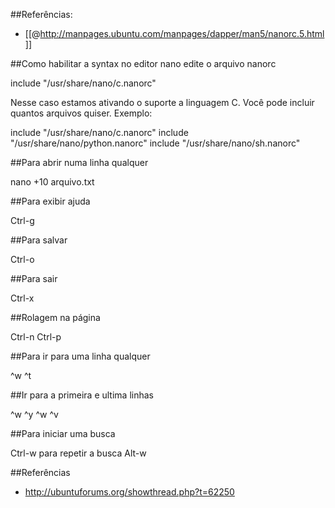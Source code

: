 ##Referências: 
* [[@http://manpages.ubuntu.com/manpages/dapper/man5/nanorc.5.html]]

##Como habilitar a syntax no editor nano 
edite o arquivo nanorc

include "/usr/share/nano/c.nanorc"

Nesse caso estamos ativando o suporte a linguagem C. Você pode incluir quantos arquivos quiser. Exemplo:

include "/usr/share/nano/c.nanorc"
include "/usr/share/nano/python.nanorc"
include "/usr/share/nano/sh.nanorc"

##Para abrir numa linha qualquer 

nano +10 arquivo.txt

##Para exibir ajuda 

Ctrl-g

##Para salvar 

Ctrl-o

##Para sair 

Ctrl-x

##Rolagem na página 

Ctrl-n
Ctrl-p

##Para ir para uma linha qualquer 


^w ^t

##Ir para a primeira e ultima linhas 


^w ^y
^w ^v


##Para iniciar uma busca 

Ctrl-w  para repetir a busca Alt-w

##Referências 
* http://ubuntuforums.org/showthread.php?t=62250